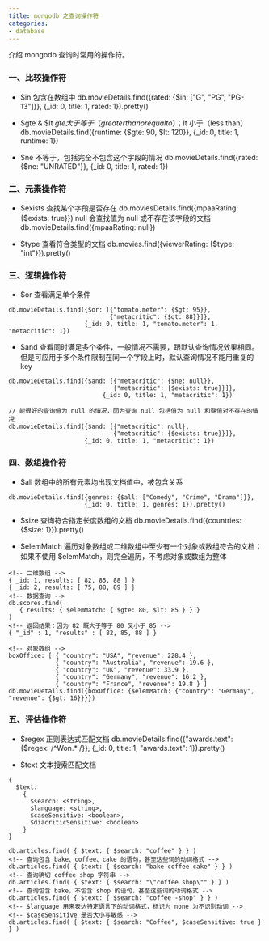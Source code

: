 ```yaml
---
title: mongodb 之查询操作符
categories:
- database
---
```

介绍 mongodb 查询时常用的操作符。
<!--more--> 
### 一、比较操作符
- $in
包含在数组中
db.movieDetails.find({rated: {$in: ["G", "PG", "PG-13"]}}, {_id: 0, title: 1, rated: 1}).pretty()

- $gte & $lt
$gte 大于等于（greater than or equal to）；$lt 小于（less than）
db.movieDetails.find({runtime: {$gte: 90, $lt: 120}}, {_id: 0, title: 1, runtime: 1})

- $ne
不等于，包括完全不包含这个字段的情况
db.movieDetails.find({rated: {$ne: "UNRATED"}}, {_id: 0, title: 1, rated: 1})

### 二、元素操作符
- $exists
查找某个字段是否存在
db.moviesDetails.find({mpaaRating: {$exists: true}})
null 会查找值为 null 或不存在该字段的文档
db.movieDetails.find({mpaaRating: null})

- $type
查看符合类型的文档
db.movies.find({viewerRating: {$type: "int"}}).pretty()

### 三、逻辑操作符
- $or
查看满足单个条件
```
db.movieDetails.find({$or: [{"tomato.meter": {$gt: 95}},                               
                            {"metacritic": {$gt: 88}}]},
                     {_id: 0, title: 1, "tomato.meter": 1, "metacritic": 1})
```

- $and
查看同时满足多个条件，一般情况不需要，跟默认查询情况效果相同。但是可应用于多个条件限制在同一个字段上时，默认查询情况不能用重复的 key
```
db.movieDetails.find({$and: [{"metacritic": {$ne: null}},
                             {"metacritic": {$exists: true}}]},
                          {_id: 0, title: 1, "metacritic": 1})

// 能很好的查询值为 null 的情况，因为查询 null 包括值为 null 和键值对不存在的情况
db.movieDetails.find({$and: [{"metacritic": null},
                             {"metacritic": {$exists: true}}]},
                     {_id: 0, title: 1, "metacritic": 1})
```

### 四、数组操作符
- $all
数组中的所有元素均出现文档值中，被包含关系
```
db.movieDetails.find({genres: {$all: ["Comedy", "Crime", "Drama"]}}, 
                     {_id: 0, title: 1, genres: 1}).pretty()
```

- $size
查询符合指定长度数组的文档
db.movieDetails.find({countries: {$size: 1}}).pretty()

- $elemMatch
遍历对象数组或二维数组中至少有一个对象或数组符合的文档；如果不使用 $elemMatch，则完全遍历，不考虑对象或数组为整体
```
<!-- 二维数组 -->
{ _id: 1, results: [ 82, 85, 88 ] }
{ _id: 2, results: [ 75, 88, 89 ] }
<!-- 数据查询 -->
db.scores.find(
   { results: { $elemMatch: { $gte: 80, $lt: 85 } } }
)
<!-- 返回结果：因为 82 既大于等于 80 又小于 85 -->
{ "_id" : 1, "results" : [ 82, 85, 88 ] }

<!-- 对象数组 -->
boxOffice: [ { "country": "USA", "revenue": 228.4 },
             { "country": "Australia", "revenue": 19.6 },
             { "country": "UK", "revenue": 33.9 },
             { "country": "Germany", "revenue": 16.2 },
             { "country": "France", "revenue": 19.8 } ]
db.movieDetails.find({boxOffice: {$elemMatch: {"country": "Germany", "revenue": {$gt: 16}}}})
```

### 五、评估操作符
- $regex
正则表达式匹配文档
db.movieDetails.find({"awards.text": {$regex: /^Won.* /}}, {_id: 0, title: 1, "awards.text": 1}).pretty()

- $text
文本搜索匹配文档
```
{
  $text:
    {
      $search: <string>,
      $language: <string>,
      $caseSensitive: <boolean>,
      $diacriticSensitive: <boolean>
    }
}

db.articles.find( { $text: { $search: "coffee" } } )
<!-- 查询包含 bake、coffee、cake 的语句，甚至这些词的动词格式 -->
db.articles.find( { $text: { $search: "bake coffee cake" } } )
<!-- 查询确切 coffee shop 字符串 -->
db.articles.find( { $text: { $search: "\"coffee shop\"" } } )
<!-- 查询包含 bake，不包含 shop 的语句，甚至这些词的动词格式 -->
db.articles.find( { $text: { $search: "coffee -shop" } } )
<!-- $language 用来表达特定语言下的动词格式，标识为 none 为不识别动词 -->
<!-- $caseSensitive 是否大小写敏感 -->
db.articles.find( { $text: { $search: "Coffee", $caseSensitive: true } } )
```